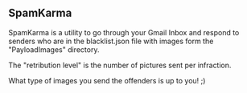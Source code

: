 ## SpamKarma

SpamKarma is a utility to go through your Gmail Inbox and respond to senders who are in the blacklist.json file with images form the "PayloadImages" directory.

The "retribution level" is the number of pictures sent per infraction.

What type of images you send the offenders is up to you! ;)
